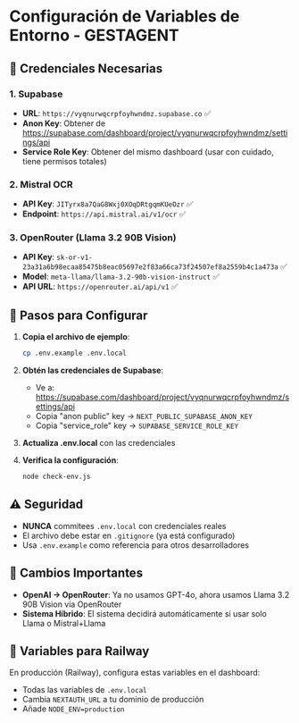 # Configuración de Variables de Entorno - GESTAGENT

## 🔐 Credenciales Necesarias

### 1. Supabase
- **URL**: `https://vyqnurwqcrpfoyhwndmz.supabase.co` ✅
- **Anon Key**: Obtener de https://supabase.com/dashboard/project/vyqnurwqcrpfoyhwndmz/settings/api
- **Service Role Key**: Obtener del mismo dashboard (usar con cuidado, tiene permisos totales)

### 2. Mistral OCR
- **API Key**: `JITyrx8a7QaG8Wxj0XOqDRtgqmKUeOzr` ✅
- **Endpoint**: `https://api.mistral.ai/v1/ocr` ✅

### 3. OpenRouter (Llama 3.2 90B Vision)
- **API Key**: `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` ✅
- **Model**: `meta-llama/llama-3.2-90b-vision-instruct` ✅
- **API URL**: `https://openrouter.ai/api/v1` ✅

## 📝 Pasos para Configurar

1. **Copia el archivo de ejemplo**:
   ```bash
   cp .env.example .env.local
   ```

2. **Obtén las credenciales de Supabase**:
   - Ve a: https://supabase.com/dashboard/project/vyqnurwqcrpfoyhwndmz/settings/api
   - Copia "anon public" key → `NEXT_PUBLIC_SUPABASE_ANON_KEY`
   - Copia "service_role" key → `SUPABASE_SERVICE_ROLE_KEY`

3. **Actualiza .env.local** con las credenciales

4. **Verifica la configuración**:
   ```bash
   node check-env.js
   ```

## ⚠️ Seguridad

- **NUNCA** commitees `.env.local` con credenciales reales
- El archivo debe estar en `.gitignore` (ya está configurado)
- Usa `.env.example` como referencia para otros desarrolladores

## 🔄 Cambios Importantes

- **OpenAI → OpenRouter**: Ya no usamos GPT-4o, ahora usamos Llama 3.2 90B Vision vía OpenRouter
- **Sistema Híbrido**: El sistema decidirá automáticamente si usar solo Llama o Mistral+Llama

## 🚀 Variables para Railway

En producción (Railway), configura estas variables en el dashboard:
- Todas las variables de `.env.local`
- Cambia `NEXTAUTH_URL` a tu dominio de producción
- Añade `NODE_ENV=production`
